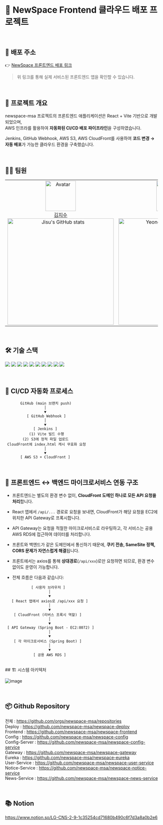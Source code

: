 # 🎯 NewSpace Frontend 클라우드 배포 프로젝트

<br/>

## 🚀 배포 주소

👉 [NewSpace 프론트엔드 배포 링크](http://d1wvssrshiud2m.cloudfront.net)

> 위 링크를 통해 실제 서비스된 프론트엔드 앱을 확인할 수 있습니다.

<br/>

## 📌 프로젝트 개요

newspace-msa 프로젝트의 프론트엔드 애플리케이션은 React + Vite 기반으로 개발되었으며,  
AWS 인프라를 활용하여 **자동화된 CI/CD 배포 파이프라인**을 구성하였습니다.

Jenkins, GitHub Webhook, AWS S3, AWS CloudFront를 사용하여 **코드 변경 → 자동 배포**가 가능한 클라우드 환경을 구축했습니다.

<br/>

## 👩‍💻 팀원

<table>
    <tr>
        <!-- 첫 번째 팀원 -->
        <td align="center" width="50%">
            <img src="https://avatars.githubusercontent.com/js4939" alt="Avatar" width="100px"/><br/>
            <a href="https://github.com/js4939">김지수</a>
            <br/>
            <img src="https://github-readme-stats.vercel.app/api?username=js4939&show_icons=true&theme=transparent" alt="Jisu's GitHub stats" width="350px"/>
        </td>
        <!-- 두 번째 팀원 -->
        <td align="center" width="50%">
            <img src="https://avatars.githubusercontent.com/Y0ungse" alt="Avatar" width="100px"/><br/>
            <a href="https://github.com/Y0ungse">유영서</a>
            <br/>
            <img src="https://github-readme-stats.vercel.app/api?username=Y0ungse&show_icons=true&theme=transparent" alt="Yeongseo's GitHub stats" width="350px"/>
        </td>
    </tr>
</table>
<br/>

## 🛠️ 기술 스택

<img src="https://img.shields.io/badge/HTML5-E34F26?style=for-the-badge&logo=HTML5&logoColor=white"> <img src="https://img.shields.io/badge/CSS3-1572B6?style=for-the-badge&logo=CSS3&logoColor=white"> <img src="https://img.shields.io/badge/JavaScript-F7DF1E?style=for-the-badge&logo=JavaScript&logoColor=black"> <img src="https://img.shields.io/badge/React-61DAFB?style=for-the-badge&logo=React&logoColor=black"> <img src="https://img.shields.io/badge/Vite-646CFF?style=for-the-badge&logo=Vite&logoColor=white"> <img src="https://img.shields.io/badge/Figma-F24E1E?style=for-the-badge&logo=Figma&logoColor=white">
<img src="https://img.shields.io/badge/Jenkins-D24939?style=for-the-badge&logo=Jenkins&logoColor=white"> <img src="https://img.shields.io/badge/GitHub_Webhook-181717?style=for-the-badge&logo=github&logoColor=white"> <img src="https://img.shields.io/badge/AWS_S3-569A31?style=for-the-badge&logo=amazonaws&logoColor=white"> <img src="https://img.shields.io/badge/AWS_CloudFront-232F3E?style=for-the-badge&logo=amazonaws&logoColor=white">

<br/>

## 🧩 CI/CD 자동화 프로세스

```
       GitHub (main 브랜치 push)
                  │
                  ▼
          [ GitHub Webhook ]
                  │
                  ▼
             [ Jenkins ]
           (1) Vite 빌드 수행
        (2) S3에 정적 파일 업로드
 CloudFront에 index.html 캐시 무효화 요청
                  │
                  ▼
       [ AWS S3 + CloudFront ]
```

<br/>

## 📡 프론트엔드 ↔ 백엔드 마이크로서비스 연동 구조

- 프론트엔드는 별도의 환경 변수 없이, **CloudFront 도메인 하나로 모든 API 요청을 처리**합니다.

- React 앱에서 `/api/...` 경로로 요청을 보내면, CloudFront가 해당 요청을 EC2에 위치한 API Gateway로 프록시합니다.

- API Gateway는 요청을 적절한 마이크로서비스로 라우팅하고, 각 서비스는 공용 AWS RDS에 접근하여 데이터를 처리합니다.

- 프론트와 백엔드가 같은 도메인에서 통신하기 때문에, **쿠키 전송, SameSite 정책, CORS 문제가 자연스럽게 해결**됩니다.

- 프론트에서는 axios를 통해 **상대경로**(`/api/xxx`)로만 요청하면 되므로, 환경 변수 없이도 운영이 가능합니다.

- 전체 흐름은 다음과 같습니다:

```
            [ 사용자 브라우저 ]
                    │
                    ▼
   [ React 앱에서 axios로 /api/xxx 요청 ]
                    │
                    ▼
    [ CloudFront (리버스 프록시 역할) ]
                    │
                    ▼
 [ API Gateway (Spring Boot - EC2:8072) ]
                    │
                    ▼
    [ 각 마이크로서비스 (Spring Boot) ]
                    │
                    ▼
             [ 공용 AWS RDS ]
```

<br/>
## 🏗️ 시스템 아키텍처

![image](https://media.discordapp.net/attachments/1355032731234336798/1356602546273390592/image.webp?ex=67ed2a13&is=67ebd893&hm=8541702842be7512cbdcaf4b94296d582b256e16cb2cee1bac7f8807ba92095d&=&format=webp&width=1225&height=850)

<br/>

## 📦 Github Repository
전체 : https://github.com/orgs/newspace-msa/repositories
<br/>
Deploy : https://github.com/newspace-msa/newspace-deploy
<br/>
Frontend : https://github.com/newspace-msa/newspace-frontend
<br/>
Config : https://github.com/newspace-msa/newspace-config
<br/>
Config-Server : https://github.com/newspace-msa/newspace-config-service
<br/>
Gateway : https://github.com/newspace-msa/newspace-gateway
<br/>
Eureka : https://github.com/newspace-msa/newspace-eureka
<br/>
User-Service : https://github.com/newspace-msa/newspace-user-service
<br/>
Notice-Service : https://github.com/newspace-msa/newspace-notice-service
<br/>
News-Service : https://github.com/newspace-msa/newspace-news-service

<br/>

## 📚 Notion
https://www.notion.so/LG-CNS-2-9-1c35254cd71680b490c6f7d3a8a0b2e6
